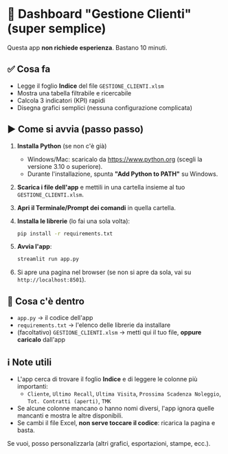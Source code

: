 
# 📒 Dashboard "Gestione Clienti" (super semplice)

Questa app **non richiede esperienza**. Bastano 10 minuti.

## ✅ Cosa fa
- Legge il foglio **Indice** del file `GESTIONE_CLIENTI.xlsm`
- Mostra una tabella filtrabile e ricercabile
- Calcola 3 indicatori (KPI) rapidi
- Disegna grafici semplici (nessuna configurazione complicata)

## ▶️ Come si avvia (passo passo)

1. **Installa Python** (se non c'è già)
   - Windows/Mac: scaricalo da https://www.python.org (scegli la versione 3.10 o superiore).
   - Durante l'installazione, spunta **"Add Python to PATH"** su Windows.

2. **Scarica i file dell'app** e mettili in una cartella insieme al tuo `GESTIONE_CLIENTI.xlsm`.

3. **Apri il Terminale/Prompt dei comandi** in quella cartella.

4. **Installa le librerie** (lo fai una sola volta):
   ```bash
   pip install -r requirements.txt
   ```

5. **Avvia l'app**:
   ```bash
   streamlit run app.py
   ```

6. Si apre una pagina nel browser (se non si apre da sola, vai su `http://localhost:8501`).

## 📂 Cosa c'è dentro
- `app.py` → il codice dell'app
- `requirements.txt` → l'elenco delle librerie da installare
- (facoltativo) `GESTIONE_CLIENTI.xlsm` → metti qui il tuo file, **oppure caricalo** dall'app

## ℹ️ Note utili
- L'app cerca di trovare il foglio **Indice** e di leggere le colonne più importanti:
  - `Cliente`, `Ultimo Recall`, `Ultima Visita`, `Prossima Scadenza Noleggio`, `Tot. Contratti (aperti)`, `TMK`
- Se alcune colonne mancano o hanno nomi diversi, l'app ignora quelle mancanti e mostra le altre disponibili.
- Se cambi il file Excel, **non serve toccare il codice**: ricarica la pagina e basta.

Se vuoi, posso personalizzarla (altri grafici, esportazioni, stampe, ecc.).
